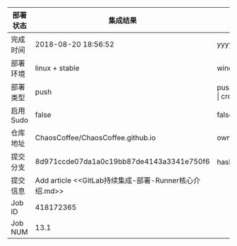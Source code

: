 部署状态 | 集成结果 | 参考值
---|---|---
完成时间 | 2018-08-20 18:56:52 | yyyy-mm-dd hh:mm:ss
部署环境 | linux + stable | window \| linux + stable
部署类型 | push | push \| pull_request \| api \| cron
启用Sudo | false | false \| true
仓库地址 | ChaosCoffee/ChaosCoffee.github.io | owner_name/repo_name
提交分支 | 8d971ccde07da1a0c19bb87de4143a3341e750f6 | hash 16位
提交信息 | Add article <<GitLab持续集成-部署-Runner核心介绍.md>> |
Job ID   | 418172365 |
Job NUM  | 13.1 |
